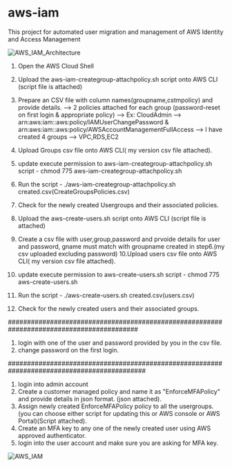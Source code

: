 # aws-iam
This project for automated user migration and management of AWS Identity and Access Management

![AWS_IAM_Architecture](https://user-images.githubusercontent.com/26733874/189524879-0b1cc000-22cd-4b6e-b2f6-acbaf53a27e6.png)

1. Open the AWS Cloud Shell

2. Upload the aws-iam-creategroup-attachpolicy.sh script onto AWS CLI (script file is attached)

3. Prepare an CSV file with column names(groupname,cstmpolicy) and provide details.
       --> 2 policies attached for each group (password-reset on first login & appropriate policy)
       --> Ex: CloudAdmin --> arn:aws:iam::aws:policy/IAMUserChangePassword & arn:aws:iam::aws:policy/AWSAccountManagementFullAccess
       --> I have created 4 groups --> VPC,RDS,EC2
4. Upload Groups csv file onto AWS CLI( my version csv file attached).     
5. update execute permission to aws-iam-creategroup-attachpolicy.sh script -        chmod 775 aws-iam-creategroup-attachpolicy.sh
6. Run the script -      ./aws-iam-creategroup-attachpolicy.sh created.csv(CreateGroupsPolicies.csv)
7. Check for the newly created Usergroups and their associated policies.

8. Upload the aws-create-users.sh script onto AWS CLI (script file is attached)
9. Create a csv file with user,group,password and prvoide details for user and password, gname must match with groupname created in step6.(my csv uploaded excluding password)
10.Upload users csv file onto AWS CLI( my version csv file attached). 

11. update execute permission to aws-create-users.sh script -        chmod 775 aws-create-users.sh
12. Run the script -      ./aws-create-users.sh created.csv(users.csv)
13. Check for the newly created users and their associated groups.

##########################################################################################

1. login with one of the user and password provided by you in the csv file.
2. change password on the first login.

############################################################################################

1. login into admin account
2. Create a customer managed policy and name it as "EnforceMFAPolicy" and provide details in json format. (json attached).
3. Assign newly created EnforceMFAPolicy policy to all the usergroups.(you can choose either script for updating this or AWS console or AWS Portal)(Script attached).
4. Create an MFA key to any one of the newly created user using AWS approved authenticator.
5. login into the user account and make sure you are asking for MFA key.

![AWS_IAM](https://user-images.githubusercontent.com/26733874/189524948-51de4526-a140-49af-a1ec-db060898c0de.png)
